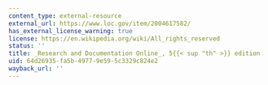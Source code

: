 ```yaml
---
content_type: external-resource
external_url: https://www.loc.gov/item/2004617582/
has_external_license_warning: true
license: https://en.wikipedia.org/wiki/All_rights_reserved
status: ''
title: _Research and Documentation Online_, 5{{< sup "th" >}} edition
uid: 64d26935-fa5b-4977-9e59-5c3329c824e2
wayback_url: ''
---
```

